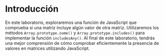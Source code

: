 # Introducción

En este laboratorio, exploraremos una función de JavaScript que comprueba si una matriz incluye algún valor de otra matriz. Utilizaremos los métodos `Array.prototype.some()` y `Array.prototype.includes()` para implementar la función `includesAny()`. Al final de este laboratorio, tendrás una mejor comprensión de cómo comprobar eficientemente la presencia de valores en matrices utilizando JavaScript.
